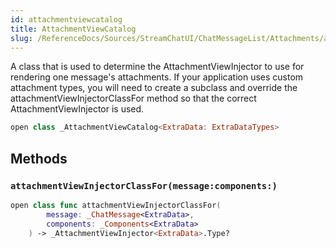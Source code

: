 ```yaml
---
id: attachmentviewcatalog 
title: AttachmentViewCatalog
slug: /ReferenceDocs/Sources/StreamChatUI/ChatMessageList/Attachments/attachmentviewcatalog
---
```


A class that is used to determine the AttachmentViewInjector to use for rendering one message's attachments.
If your application uses custom attachment types, you will need to create a subclass and override the attachmentViewInjectorClassFor
method so that the correct AttachmentViewInjector is used.

``` swift
open class _AttachmentViewCatalog<ExtraData: ExtraDataTypes> 
```

## Methods

### `attachmentViewInjectorClassFor(message:components:)`

``` swift
open class func attachmentViewInjectorClassFor(
        message: _ChatMessage<ExtraData>,
        components: _Components<ExtraData>
    ) -> _AttachmentViewInjector<ExtraData>.Type? 
```
